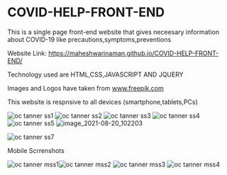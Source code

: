# COVID-HELP-FRONT-END
This is a single page front-end website that gives neceesary information about COVID-19 like precautions,symptoms,preventions

Website Link: https://maheshwarinaman.github.io/COVID-HELP-FRONT-END/

Technology used are HTML,CSS,JAVASCRIPT AND JQUERY

Images and Logos  have taken from www.freepik.com

This website is respnsive to all devices (smartphone,tablets,PCs)

![oc tanner ss1](https://user-images.githubusercontent.com/49190119/129913630-78a26771-4677-4c75-96b6-b59d74333b54.PNG)
![oc tanner ss2](https://user-images.githubusercontent.com/49190119/129913763-32f03cb6-ee07-45b4-b96a-f9583fb077f3.PNG)
![oc tanner ss3](https://user-images.githubusercontent.com/49190119/129913817-d33a37dc-c8a4-40fb-829d-bc6e1a5daa8b.PNG)
![oc tanner ss4](https://user-images.githubusercontent.com/49190119/129913859-09d61267-0881-4dec-9564-5e13b04463bb.PNG)
![oc tanner ss5](https://user-images.githubusercontent.com/49190119/129913890-7587d7b0-ea96-42eb-b30f-c3fb61de02d7.PNG)
![image_2021-08-20_102203](https://user-images.githubusercontent.com/49190119/130180931-08775efe-6ed3-4222-8fe7-e6a67a6a7193.png)

![oc tanner ss7](https://user-images.githubusercontent.com/49190119/130047803-e9b229f6-56a8-4ec6-ae4f-9b897cce8077.PNG)

Mobile Scrrenshots

![oc tanner mss1](https://user-images.githubusercontent.com/49190119/130047868-8f1b723c-db8e-4041-8b76-4b62bf20ca29.jpeg)![oc tanner mss2](https://user-images.githubusercontent.com/49190119/130047933-b4832712-e16a-403b-805b-0367bebb4a4d.jpeg)
![oc tanner mss3](https://user-images.githubusercontent.com/49190119/130047962-49f2288c-6655-449d-adf1-15e7150b9821.jpeg)
![oc tanner mss4](https://user-images.githubusercontent.com/49190119/130047991-0c578e71-c5ef-43b8-ba02-c90052b81bd3.jpeg)








